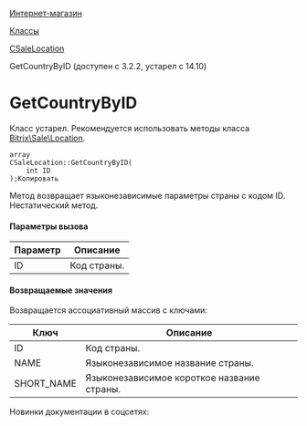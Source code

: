 [Интернет-магазин](/api_help/sale/index.php)

[Классы](/api_help/sale/classes/index.php)

[CSaleLocation](/api_help/sale/classes/csalelocation/index.php)

GetCountryByID (доступен с 3.2.2, устарел с 14.10)

GetCountryByID
==============

Класс устарел. Рекомендуется использовать методы класса [Bitrix\Sale\Location](https://dev.1c-bitrix.ru/api_d7/bitrix/sale/classes/location/index.php).

```
array
CSaleLocation::GetCountryByID(
	int ID
);Копировать
```

Метод возвращает языконезависимые параметры страны с кодом ID. Нестатический метод.

#### Параметры вызова

| Параметр | Описание |
| --- | --- |
| ID | Код страны. |

#### Возвращаемые значения

Возвращается ассоциативный массив с ключами:

| Ключ | Описание |
| --- | --- |
| ID | Код страны. |
| NAME | Языконезависимое название страны. |
| SHORT\_NAME | Языконезависимое короткое название страны. |

Новинки документации в соцсетях: